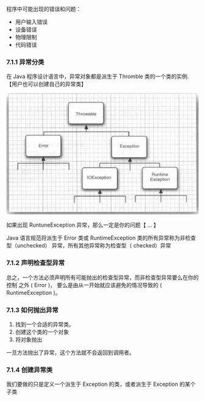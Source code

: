 
程序中可能出现的错误和问题：

- 用户输入错误
- 设备错误
- 物理限制
- 代码错误

### 7.1.1 异常分类

在 Java 程序设计语言中，异常对象都是派生于 Thromble 类的一个类的实例.【用户也可以创建自己的异常类】

![img.png](../../../assets/img处理错误.png)

如果出现 RuntuneException 异常，那么一定是你的问题【 ... 】

Java 语言规范将派生于 Error 类或 RuntimeException 类的所有异常称为非检查型（unchecked） 异常，所有其他异常称为检查型（ checked）异常

### 7.1.2 声明检查型异常

总之，一个方法必须声明所有可能抛出的检查型异常，而非检查型异常要么在你的控制 之外 ( Error )， 要么是由从一开始就应该避免的情况导致的 ( RuntimeException )。

### 7.1.3 如何抛出异常

1. 找到一个合适的异常类。
2. 创建这个类的一个对象
3. 将对象抛出


一旦方法抛出了异常，这个方法就不会返回到调用者。


### 7.1.4 创建异常类

我们要做的只是定义一个派生于 Exception  的类，或者派生于 Exception 的某个子类

